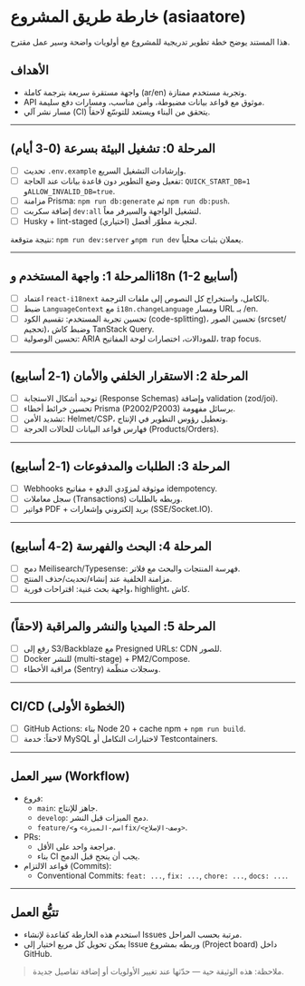 # خارطة طريق المشروع (asiaatore)

هذا المستند يوضح خطة تطوير تدريجية للمشروع مع أولويات واضحة وسير عمل مقترح.

## الأهداف
- واجهة مستقرة سريعة بترجمة كاملة (ar/en) وتجربة مستخدم ممتازة.
- API موثوق مع قواعد بيانات مضبوطة، وأمن مناسب، ومسارات دفع سليمة.
- مسار نشر آلي (CI) يتحقق من البناء ويستعد للتوسّع لاحقاً.

---

## المرحلة 0: تشغيل البيئة بسرعة (0-3 أيام)
- [ ] تحديث `.env.example` وإرشادات التشغيل السريع.
- [ ] تفعيل وضع التطوير دون قاعدة بيانات عند الحاجة: `QUICK_START_DB=1` و`ALLOW_INVALID_DB=true`.
- [ ] مزامنة Prisma: `npm run db:generate` ثم `npm run db:push`.
- [ ] إضافة سكربت `dev:all` لتشغيل الواجهة والسيرفر معاً.
- [ ] Husky + lint-staged (اختياري) لتجربة مطوّر أفضل.

نتيجة متوقعة: `npm run dev:server` و`npm run dev` يعملان بثبات محلياً.

---

## المرحلة 1: واجهة المستخدم وi18n (1-2 أسابيع)
- [ ] اعتماد `react-i18next` بالكامل، واستخراج كل النصوص إلى ملفات الترجمة.
- [ ] ضبط `LanguageContext` مع `i18n.changeLanguage` ومسار URL بـ /en.
- [ ] تحسين تجربة المستخدم: تقسيم الكود (code-splitting)، تحسين الصور (srcset/تحجيم)، وضبط كاش TanStack Query.
- [ ] تحسين الوصولية: ARIA للمودالات، اختصارات لوحة المفاتيح، trap focus.

---

## المرحلة 2: الاستقرار الخلفي والأمان (1-2 أسابيع)
- [ ] توحيد أشكال الاستجابة (Response Schemas) وإضافة validation (zod/joi).
- [ ] تحسين خرائط أخطاء Prisma (P2002/P2003) برسائل مفهومة.
- [ ] تشديد الأمن: Helmet/CSP، وتعطيل رؤوس التطوير في الإنتاج.
- [ ] فهارس قواعد البيانات للحالات الحرجة (Products/Orders).

---

## المرحلة 3: الطلبات والمدفوعات (1-2 أسابيع)
- [ ] Webhooks موثوقة لمزوّدي الدفع + مفاتيح idempotency.
- [ ] سجل معاملات (Transactions) وربطه بالطلبات.
- [ ] فواتير PDF + بريد إلكتروني وإشعارات (SSE/Socket.IO).

---

## المرحلة 4: البحث والفهرسة (2-4 أسابيع)
- [ ] دمج Meilisearch/Typesense: فهرسة المنتجات والبحث مع فلاتر.
- [ ] مزامنة الخلفية عند إنشاء/تحديث/حذف المنتج.
- [ ] واجهة بحث غنية: اقتراحات فورية، highlight، كاش.

---

## المرحلة 5: الميديا والنشر والمراقبة (لاحقاً)
- [ ] رفع إلى S3/Backblaze مع Presigned URLs؛ CDN للصور.
- [ ] Docker للنشر (multi-stage) + PM2/Compose.
- [ ] مراقبة الأخطاء (Sentry) وسجلات منظّمة.

---

## CI/CD (الخطوة الأولى)
- [ ] GitHub Actions: بناء Node 20 + cache npm + `npm run build`.
- [ ] لاحقاً: خدمة MySQL لاختبارات التكامل أو Testcontainers.

---

## سير العمل (Workflow)
- فروع:
  - `main`: جاهز للإنتاج.
  - `develop`: دمج الميزات قبل النشر.
  - `feature/<اسم-الميزة>` و`fix/<وصف-الإصلاح>`.
- PRs:
  - مراجعة واحد على الأقل.
  - بناء CI يجب أن ينجح قبل الدمج.
- قواعد الالتزام (Commits):
  - Conventional Commits: `feat: ...`, `fix: ...`, `chore: ...`, `docs: ...`.

---

## تتبُّع العمل
- استخدم هذه الخارطة كقاعدة لإنشاء Issues مرتبة بحسب المراحل.
- يمكن تحويل كل مربع اختيار إلى Issue وربطه بمشروع (Project board) داخل GitHub.

> ملاحظة: هذه الوثيقة حية — حدّثها عند تغيير الأولويات أو إضافة تفاصيل جديدة.
